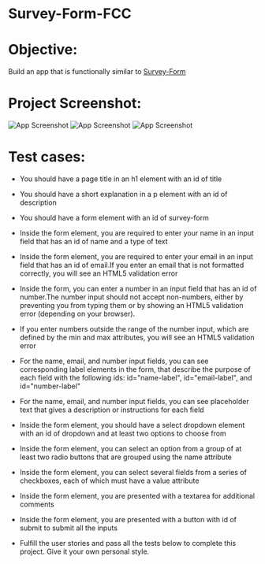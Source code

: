 # Survey-Form-FCC
# Objective: 
Build an app that is functionally similar to [Survey-Form](https://survey-form.freecodecamp.rocks)

# Project Screenshot:
![App Screenshot](https://user-images.githubusercontent.com/86337318/228418383-0fb1b775-7c62-4787-8501-ef4635db8b14.jpg)
![App Screenshot](https://user-images.githubusercontent.com/86337318/228418557-3096e057-0fb2-49b5-9f7a-d2c37d2d69b9.jpg)
![App Screenshot](https://user-images.githubusercontent.com/86337318/228418824-fbd68bd1-3319-4ae3-b332-ebb948b46bbd.jpg)

# Test cases:

-   You should have a page title in an h1 element with an id of title

-   You should have a short explanation in a p element with an id of description

-   You should have a form element with an id of survey-form

-   Inside the form element, you are required to enter your name in an input     field that has an id of name and a type of text

-   Inside the form element, you are required to enter your email in an input field that has an id of email.If you enter an email that is not formatted correctly, you will see an HTML5 validation error

-   Inside the form, you can enter a number in an input field that has an id of number.The number input should not accept non-numbers, either by preventing you from typing them or by showing an HTML5 validation error (depending on your browser).

-   If you enter numbers outside the range of the number input, which are defined by the min and max attributes, you will see an HTML5 validation error

-   For the name, email, and number input fields, you can see corresponding label elements in the form, that describe the purpose of each field with the following ids: id="name-label", id="email-label", and id="number-label"

-   For the name, email, and number input fields, you can see placeholder text that gives a description or instructions for each field

-   Inside the form element, you should have a select dropdown element with an id of dropdown and at least two options to choose from

-   Inside the form element, you can select an option from a group of at least two radio buttons that are grouped using the name attribute

-   Inside the form element, you can select several fields from a series of checkboxes, each of which must have a value attribute

-   Inside the form element, you are presented with a textarea for additional comments

-   Inside the form element, you are presented with a button with id of submit to submit all the inputs

-   Fulfill the user stories and pass all the tests below to complete this project. Give it your own personal style.
